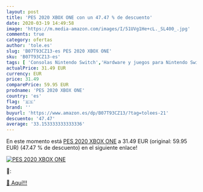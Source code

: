 ```yaml
---
layout: post
title: 'PES 2020 XBOX ONE con un 47.47 % de descuento'
date: 2020-03-19 14:49:58
image: 'https://m.media-amazon.com/images/I/51UVg1He+cL._SL400_.jpg'
comments: true
category: ofertas
author: 'tole.es'
slug: 'B07T93CZ13-es PES 2020 XBOX ONE'
sku: 'B07T93CZ13-es'
tags: [ 'Consolas Nintendo Switch','Hardware y juegos para Nintendo Switch','Hogar y cocina','Muebles de TV y multimedia','Muebles de hogar','Sillas Gaming','Videojuegos','xbox', ]
actualPrice: 31.49 EUR
currency: EUR
price: 31.49
comparePrice: 59.95 EUR
prodname: 'PES 2020 XBOX ONE'
country: 'es'
flag: '🇪🇸'
brand: ''
buyurl: 'https://www.amazon.es/dp/B07T93CZ13/?tag=tolees-21'
descuento: '47.47'
average: '33.153333333333336'
---
```


En este momento está [PES 2020 XBOX ONE](https://www.amazon.es/dp/B07T93CZ13/?tag=tolees-21) a 31.49 EUR (original: 59.95 EUR) (47.47 %  de descuento) en el siguiente enlace!

[![PES 2020 XBOX ONE](https://m.media-amazon.com/images/I/51UVg1He+cL._SL400_.jpg)](https://www.amazon.es/dp/B07T93CZ13/?tag=tolees-21)

🔎:


[🛒 Aquí!!!](https://www.amazon.es/dp/B07T93CZ13/?tag=tolees-21)
